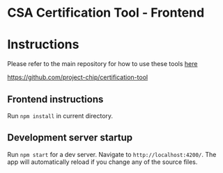 <!--
 *
 * Copyright (c) 2023 Project CHIP Authors
 *
 * Licensed under the Apache License, Version 2.0 (the "License");
 * you may not use this file except in compliance with the License.
 * You may obtain a copy of the License at
 *
 * http://www.apache.org/licenses/LICENSE-2.0
 *
 * Unless required by applicable law or agreed to in writing, software
 * distributed under the License is distributed on an "AS IS" BASIS,
 * WITHOUT WARRANTIES OR CONDITIONS OF ANY KIND, either express or implied.
 * See the License for the specific language governing permissions and
 * limitations under the License.
-->

# CSA Certification Tool - Frontend

# Instructions

Please refer to the main repository for how to use these tools [here](https://github.com/project-chip/certification-tool)

https://github.com/project-chip/certification-tool

## Frontend instructions

Run `npm install` in current directory.

## Development server startup

Run `npm start` for a dev server. Navigate to `http://localhost:4200/`. The app will automatically reload if you change any of the source files.

